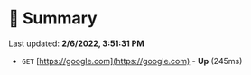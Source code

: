 # 📖 Summary
Last updated: **2/6/2022, 3:51:31 PM**

- `GET` [https://google.com](https://google.com) - **Up** (245ms)
